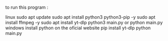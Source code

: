 to run this program : 

linux
  sudo apt update
  sudo apt install python3 python3-pip -y
  sudo apt install ffmpeg -y
  sudo apt install yt-dlp
  python3 main.py or python main.py
windows 
  install python on the oficial website
  pip install yt-dlp
  python main.py

